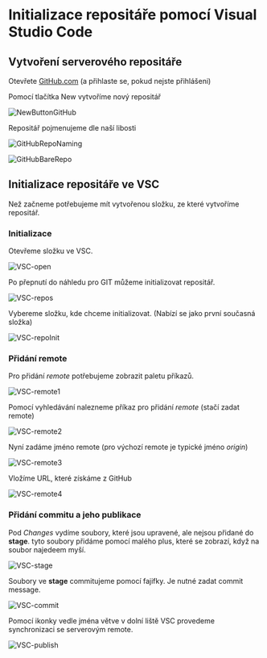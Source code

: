# Initializace repositáře pomocí Visual Studio Code

## Vytvoření serverového repositáře

Otevřete [GitHub.com](https://github.com/) (a přihlaste se, pokud nejste přihlášeni)

Pomocí tlačítka New vytvoříme nový repositář

![NewButtonGitHub](Media/RepoCreation.png) 

Repositář pojmenujeme dle naší libosti

![GitHubRepoNaming](Media/RepoNaming.png) 

![GitHubBareRepo](Media/RepoRepos.png) 

## Initializace repositáře ve VSC

Než začneme potřebujeme mít vytvořenou složku, ze které vytvoříme repositář.

### Initializace

Otevřeme složku ve VSC.

![VSC-open](Media/VscOpen.png)

Po přepnutí do náhledu pro GIT můžeme initializovat repositář.

![VSC-repos](Media/VscInit.png)

Vybereme složku, kde chceme initializovat. (Nabízí se jako první současná složka)

![VSC-repoInit](Media/VscInitRepo.png)

### Přidání remote

Pro přidání *remote* potřebujeme zobrazit paletu příkazů.

![VSC-remote1](Media/VscRemote1.png)

Pomocí vyhledávání nalezneme příkaz pro přidání *remote* (stačí zadat remote)

![VSC-remote2](Media/VscRemote2.png)

Nyní zadáme jméno remote (pro výchozí remote je typické jméno *origin*)

![VSC-remote3](Media/VscRemote3.png)

Vložíme URL, které získáme z GitHub

![VSC-remote4](Media/VscRemote4.png)

### Přidání commitu a jeho publikace

Pod *Changes* vydíme soubory, které jsou upravené, ale nejsou přidané do **stage**. tyto soubory přidáme pomocí malého plus, které se zobrazí, když na soubor najedeem myší.

![VSC-stage](Media/VscStage.png)

Soubory ve **stage** commitujeme pomocí fajifky. Je nutné zadat commit message.

![VSC-commit](Media/VscCommit.png)

Pomocí ikonky vedle jména větve v dolní liště VSC provedeme synchronizaci se serverovým remote.

![VSC-publish](Media/VscPublish.png)